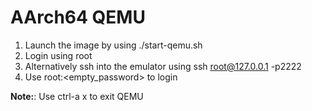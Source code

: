 # AArch64 QEMU 

1. Launch the image by using ./start-qemu.sh
2. Login using root <empty password>
3. Alternatively ssh into the emulator using ssh root@127.0.0.1 -p2222
4. Use root:<empty_password> to login

**Note:**: Use ctrl-a x to exit QEMU 
